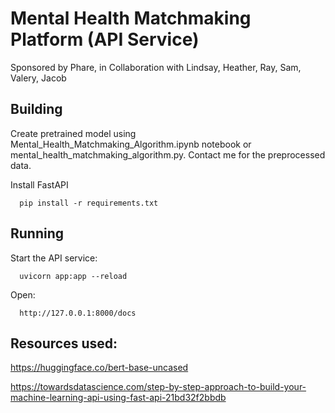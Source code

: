 # Mental Health Matchmaking Platform (API Service)

Sponsored by Phare, in Collaboration with Lindsay, Heather, Ray, Sam, Valery, Jacob

## Building

Create pretrained model using Mental_Health_Matchmaking_Algorithm.ipynb notebook or mental_health_matchmaking_algorithm.py. Contact me for the preprocessed data.

Install FastAPI
```
  pip install -r requirements.txt
```

## Running

Start the API service:
```
  uvicorn app:app --reload
```
Open:
```
  http://127.0.0.1:8000/docs
```

## Resources used:

https://huggingface.co/bert-base-uncased

https://towardsdatascience.com/step-by-step-approach-to-build-your-machine-learning-api-using-fast-api-21bd32f2bbdb

